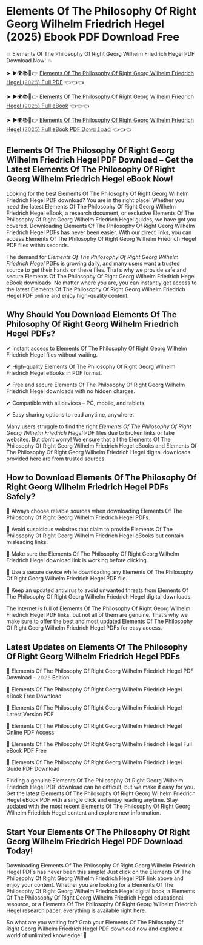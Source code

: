 # Elements Of The Philosophy Of Right Georg Wilhelm Friedrich Hegel (2025) Ebook PDF Download Free

💥 Elements Of The Philosophy Of Right Georg Wilhelm Friedrich Hegel PDF Download Now! 💥

➤ ►🌍📚📱👉 [Elements Of The Philosophy Of Right Georg Wilhelm Friedrich Hegel (𝟸𝟶𝟸𝟻) F𝚞ll PDF](https://getpdf.xyz/elements-of-the-philosophy-of-right-georg-wilhelm-friedrich-hegel) 👈👈👈


➤ ►🌍📚📱👉 [Elements Of The Philosophy Of Right Georg Wilhelm Friedrich Hegel (𝟸𝟶𝟸𝟻) F𝚞ll eBook](https://getpdf.xyz/elements-of-the-philosophy-of-right-georg-wilhelm-friedrich-hegel) 👈👈👈


➤ ►🌍📚📱👉 [Elements Of The Philosophy Of Right Georg Wilhelm Friedrich Hegel (𝟸𝟶𝟸𝟻) F𝚞ll eBook PDF D𝚘𝚠𝚗𝚕𝚘a𝚍](https://getpdf.xyz/elements-of-the-philosophy-of-right-georg-wilhelm-friedrich-hegel) 👈👈👈


## Elements Of The Philosophy Of Right Georg Wilhelm Friedrich Hegel PDF Download – Get the Latest Elements Of The Philosophy Of Right Georg Wilhelm Friedrich Hegel eBook Now!

Looking for the best Elements Of The Philosophy Of Right Georg Wilhelm Friedrich Hegel PDF download? You are in the right place! Whether you need the latest Elements Of The Philosophy Of Right Georg Wilhelm Friedrich Hegel eBook, a research document, or exclusive Elements Of The Philosophy Of Right Georg Wilhelm Friedrich Hegel guides, we have got you covered. Downloading Elements Of The Philosophy Of Right Georg Wilhelm Friedrich Hegel PDFs has never been easier. With our direct links, you can access Elements Of The Philosophy Of Right Georg Wilhelm Friedrich Hegel PDF files within seconds.

The demand for *Elements Of The Philosophy Of Right Georg Wilhelm Friedrich Hegel* PDFs is growing daily, and many users want a trusted source to get their hands on these files. That’s why we provide safe and secure Elements Of The Philosophy Of Right Georg Wilhelm Friedrich Hegel eBook downloads. No matter where you are, you can instantly get access to the latest Elements Of The Philosophy Of Right Georg Wilhelm Friedrich Hegel PDF online and enjoy high-quality content.

## Why Should You Download Elements Of The Philosophy Of Right Georg Wilhelm Friedrich Hegel PDFs?

✔ Instant access to Elements Of The Philosophy Of Right Georg Wilhelm Friedrich Hegel files without waiting.

✔ High-quality Elements Of The Philosophy Of Right Georg Wilhelm Friedrich Hegel eBooks in PDF format.

✔ Free and secure Elements Of The Philosophy Of Right Georg Wilhelm Friedrich Hegel downloads with no hidden charges.

✔ Compatible with all devices – PC, mobile, and tablets.

✔ Easy sharing options to read anytime, anywhere.

Many users struggle to find the right *Elements Of The Philosophy Of Right Georg Wilhelm Friedrich Hegel* PDF files due to broken links or fake websites. But don’t worry! We ensure that all the Elements Of The Philosophy Of Right Georg Wilhelm Friedrich Hegel eBooks and Elements Of The Philosophy Of Right Georg Wilhelm Friedrich Hegel digital downloads provided here are from trusted sources.

## How to Download Elements Of The Philosophy Of Right Georg Wilhelm Friedrich Hegel PDFs Safely?

📌 Always choose reliable sources when downloading Elements Of The Philosophy Of Right Georg Wilhelm Friedrich Hegel PDFs.

📌 Avoid suspicious websites that claim to provide Elements Of The Philosophy Of Right Georg Wilhelm Friedrich Hegel eBooks but contain misleading links.

📌 Make sure the Elements Of The Philosophy Of Right Georg Wilhelm Friedrich Hegel download link is working before clicking.

📌 Use a secure device while downloading any Elements Of The Philosophy Of Right Georg Wilhelm Friedrich Hegel PDF file.

📌 Keep an updated antivirus to avoid unwanted threats from Elements Of The Philosophy Of Right Georg Wilhelm Friedrich Hegel digital downloads.

The internet is full of Elements Of The Philosophy Of Right Georg Wilhelm Friedrich Hegel PDF links, but not all of them are genuine. That’s why we make sure to offer the best and most updated Elements Of The Philosophy Of Right Georg Wilhelm Friedrich Hegel PDFs for easy access.

## Latest Updates on Elements Of The Philosophy Of Right Georg Wilhelm Friedrich Hegel PDFs

🔹 Elements Of The Philosophy Of Right Georg Wilhelm Friedrich Hegel PDF Download – 𝟸𝟶𝟸𝟻 Edition

🔹 Elements Of The Philosophy Of Right Georg Wilhelm Friedrich Hegel eBook Free Download

🔹 Elements Of The Philosophy Of Right Georg Wilhelm Friedrich Hegel Latest Version PDF

🔹 Elements Of The Philosophy Of Right Georg Wilhelm Friedrich Hegel Online PDF Access

🔹 Elements Of The Philosophy Of Right Georg Wilhelm Friedrich Hegel Full eBook PDF Free

🔹 Elements Of The Philosophy Of Right Georg Wilhelm Friedrich Hegel Guide PDF Download

Finding a genuine Elements Of The Philosophy Of Right Georg Wilhelm Friedrich Hegel PDF download can be difficult, but we make it easy for you. Get the latest Elements Of The Philosophy Of Right Georg Wilhelm Friedrich Hegel eBook PDF with a single click and enjoy reading anytime. Stay updated with the most recent Elements Of The Philosophy Of Right Georg Wilhelm Friedrich Hegel content and explore new information.

## Start Your Elements Of The Philosophy Of Right Georg Wilhelm Friedrich Hegel PDF Download Today!

Downloading Elements Of The Philosophy Of Right Georg Wilhelm Friedrich Hegel PDFs has never been this simple! Just click on the Elements Of The Philosophy Of Right Georg Wilhelm Friedrich Hegel PDF link above and enjoy your content. Whether you are looking for a Elements Of The Philosophy Of Right Georg Wilhelm Friedrich Hegel digital book, a Elements Of The Philosophy Of Right Georg Wilhelm Friedrich Hegel educational resource, or a Elements Of The Philosophy Of Right Georg Wilhelm Friedrich Hegel research paper, everything is available right here.

So what are you waiting for? Grab your Elements Of The Philosophy Of Right Georg Wilhelm Friedrich Hegel PDF download now and explore a world of unlimited knowledge! 🚀